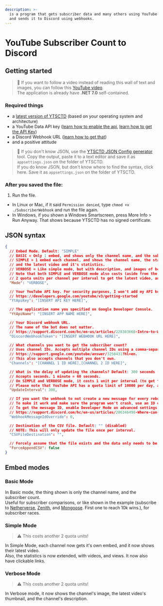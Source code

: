 ```yaml
---
description: >-
  is a program that gets subscriber data and many others using YouTube Data API,
  and sends it to Discord using webhooks.
---
```


# YouTube Subscriber Count to Discord

## Getting started

> :notebook: If you want to follow a video instead of reading this wall of text and images, you can follow this [YouTube video](https://www.youtube.com/watch?v=BT2Y8DAEKMk).\
> The application is already have **.NET 7.0** self-contained.

### Required things

* a [latest version of YTSCTD](https://github.com/jbcarreon123/YTSCTD/releases/latest) (based on your operating system and architecture)
* a YouTube Data API key ([learn how to enable the api](https://developers.google.com/youtube/v3/getting-started), [learn how to get the API Key](https://support.google.com/googleapi/answer/6158862?hl=en))
* a Discord Webhook URL ([learn how to get that](https://support.discord.com/hc/en-us/articles/228383668-Intro-to-Webhooks))
* and a positive attitude

> :notebook: If you don't know JSON, use the [YTSCTD JSON Config generator](https://jbcarreon123.github.io/YTSCTD-JSONGenerator.html) tool. Copy the output, paste it to a text editor and save it as `appsettings.json` on the folder of YTSCTD.\
> If you do know JSON, but don't know where to find the syntax, click here. Save it as `appsettings.json` on the folder of YTSCTD.

### After you saved the file:

1. Run the file.

* In Linux or Mac, if it said `Permission denied`, type `chmod +x ./SubscriberWebhook` and run the file again.
* In Windows, if you shown a Windows Smartscreen, press More Info > Run Anyway. That shows because YTSCTD has no signed certificate.

## JSON syntax

```json
{
  // Embed Mode. Default: "SIMPLE"
  // BASIC = Only 1 embed, and shows only the channel name, and the subscriber count.
  // SIMPLE = 1 embed each channel, and shows the channel name, the statistics (subscribers, videos, and views),
  // and the latest video and it's statistics.
  // VERBOSE = Like simple mode, but with description, and images of both the channel, and the latest video.
  // Note that both SIMPLE and VERBOSE mode also costs (aside from the interval quota cost of 1 per interval)
  // 2 quota units per channel per interval to get the latest video, and it's statistics.
  "Mode": "VERBOSE",

  // Your YouTube API key. For security purposes, I won't add my API key here.
  // https://developers.google.com/youtube/v3/getting-started
  "YtApiKey": "[INSERT API KEY HERE]",

  // The application name you specified on Google Developer Console.
  "YtApiName": "[INSERT APP NAME HERE]",

  // Your Discord webhook URL.
  // The name of the bot does not matter.
  // https://support.discord.com/hc/en-us/articles/228383668-Intro-to-Webhooks
  "DiscordWebhookToken": "[INSERT WEBHOOK URL HERE]",

  // What channels you want to get the subscriber count?
  // Uses channel IDs. Accepts multiple channel IDs using a comma-separated list.
  // https://support.google.com/youtube/answer/3250431?hl=en.
  // This also accepts channels that you don't own.
  "Channels": "[CHANNEL 1 ID HERE],[CHANNEL 2 ID HERE]",

  // What is the delay of updating the channels? Default: 300 seconds (5 minutes, 388 requests on BASIC).
  // Accepts seconds. 1 minute = 60 seconds.
  // On SIMPLE and VERBOSE mode, it costs 1 unit per interval (to get the channel's info) + 2 units per channel per interval (to get the latest video).
  // Please note that YouTube API has a quota limit of 10000 per day, and each request of this program costs 1 quota.
  "UpdateInterval": 300,

  // If you want the webhook to not create a new message for every reboot, add a message ID here. Default: 0 (disabled).
  // To make it work and make sure the program won't crash, use an ID of a message that the webhook created.
  // To get the message ID, enable Developer Mode on advanced settings in Discord, right-click the webhook's message, and click Copy Message ID.
  // https://support.discord.com/hc/en-us/articles/206346498-Where-can-I-find-my-User-Server-Message-ID-
  "WebhookMessageIdOverride": 0,

  // Destination of the CSV file. Default: "" (disabled)
  // NOTE: This will only update the file once per interval.
  "CSVFileDestination": "",

  // Forcely assume that the file exists and the data only needs to be appended?
  "ForceAppendCSV": false
}
```

## Embed modes

### Basic Mode



In Basic mode, the thing shown is only the channel name, and the subscriber count.\
Useful for subscriber comparisons, or like shown in the example (subscribe to [Netherverse](https://youtube.com/@netherverseyt), [Zenith](https://youtube.com/@zenithjj), and [Mongoose](https://youtube.com/@mongoose.). First one to reach 10k wins.), for subscriber races.

### Simple Mode

> :warning: This costs another 2 quota units!



In Simple Mode, each channel now gets it's own embed, and it now shows their latest video.\
Also, the statistics is now extended, with videos, and views. It now also have clickable links.

### Verbose Mode

> :warning: This costs another 2 quota units!



In Verbose mode, it now shows the channel's image, the latest video's thumbnail, and the channel's description.
